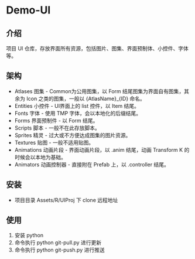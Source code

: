 # Demo-UI

## 介绍

项目 UI 仓库，存放界面所有资源，包括图片、图集、界面预制体、小控件、字体等。

## 架构

- Atlases 图集 - Common为公用图集，以 Form 结尾图集为界面自有图集，其余为 Icon 之类的图集，一般以 {AtlasName}_{ID} 命名。
- Entities 小控件 - UI界面上的 list 控件，以 Item 结尾。
- Fonts 字体 - 使用 TMP 字体，会以本地化的后缀结尾。
- Forms 界面预制件 - 以 Form 结尾。
- Scripts 脚本 - 一般不在此存放脚本。
- Sprites 精灵 - 过大或不方便达成图集的图片资源。
- Textures 贴图 - 一般不适用贴图。
- Animations 动画片段 - 界面动画片段，以 .anim 结尾，动画 Transform K 的时候会以本地为基础。
- Animators 动画控制器 - 直接附在 Prefab 上，以 .controller 结尾。

## 安装

- 项目目录 Assets/R/UIProj 下 clone 远程地址

## 使用

1. 安装 python
2. 命令执行 python git-pull.py 进行更新
3. 命令执行 python git-push.py 进行推送
